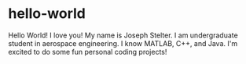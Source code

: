 # hello-world
Hello World! I love you!
My name is Joseph Stelter. I am undergraduate student in aerospace engineering. I know MATLAB, C++, and Java.
I'm excited to do some fun personal coding projects!

